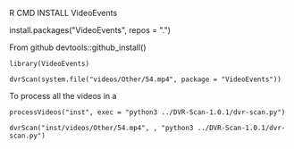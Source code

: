 
R CMD INSTALL VideoEvents

install.packages("VideoEvents", repos = ".")

From github
devtools::github_install()

```
library(VideoEvents)
```

```
dvrScan(system.file("videos/Other/54.mp4", package = "VideoEvents"))
```

To process all the videos in a 
```
processVideos("inst", exec = "python3 ../DVR-Scan-1.0.1/dvr-scan.py")
```

```
dvrScan("inst/videos/Other/54.mp4", , "python3 ../DVR-Scan-1.0.1/dvr-scan.py")
```
